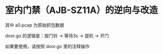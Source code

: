 # 室内门禁（AJB-SZ11A）的逆向与改造

其中 a0.pcap 为原始抓包数据

door.go 的逻辑是：按门铃 -> 等待3s -> 提机 -> 开门

如果要使用，请按照 door.go 里的注释操作

